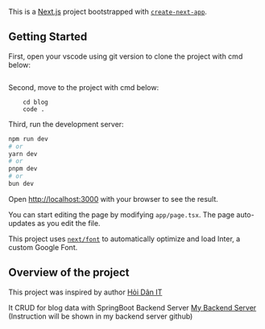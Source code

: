 This is a [Next.js](https://nextjs.org/) project bootstrapped with [`create-next-app`](https://github.com/vercel/next.js/tree/canary/packages/create-next-app).

## Getting Started
First, open your vscode using git version to clone the project with cmd below:
```git clone https://github.com/TranTanDat1162/fe-blog-crud-nextjs
```

Second, move to the project with cmd below:
```
    cd blog
    code .
```

Third, run the development server:

```bash
npm run dev
# or
yarn dev
# or
pnpm dev
# or
bun dev
```

Open [http://localhost:3000](http://localhost:3000) with your browser to see the result.

You can start editing the page by modifying `app/page.tsx`. The page auto-updates as you edit the file.

This project uses [`next/font`](https://nextjs.org/docs/basic-features/font-optimization) to automatically optimize and load Inter, a custom Google Font.

## Overview of the project

This project was inspired by author [Hỏi Dân IT](https://www.youtube.com/@hoidanit)

It CRUD for blog data with SpringBoot Backend Server [My Backend Server](https://github.com/TranTanDat1162/backend-blog-crud-springboot-nextjs) (Instruction will be shown in my backend server github)

